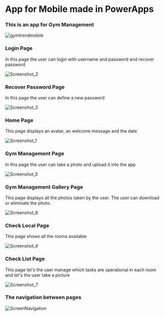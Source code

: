 # App for Mobile made in PowerApps

### This is an app for Gym Management


![gymtrendmobile](https://github.com/tguimas/Portfolio/assets/115223702/6935790e-e784-47d5-b7e1-c32e0bc18f5f)


### Login Page


In this page the user can login with username and password and recover password


![Screenshot_2](https://github.com/tguimas/Portfolio/assets/115223702/96f3bd7e-5a6d-42d2-a3e1-91441cb7dd1f)

### Recover Password Page


In this page the user can define a new password


![Screenshot_3](https://github.com/tguimas/Portfolio/assets/115223702/46dbedb7-6ab3-4fb4-9bf9-83095a72b13e)


### Home Page

This page displays an avatar, an welcome message and the date


![Screenshot_1](https://github.com/tguimas/Portfolio/assets/115223702/950903d6-96fc-4547-aa31-bf89edfbf7dc)


### Gym Management Page

In this page the user can take a photo and upload it into the app


![Screenshot_5](https://github.com/tguimas/Portfolio/assets/115223702/330d45bf-631a-48ec-be1a-722e5ccb12b3)


### Gym Management Gallery Page

This page displays all the photos taken by the user. The user can download or eliminate the photo.


![Screenshot_8](https://github.com/tguimas/Portfolio/assets/115223702/09f35427-2074-43b6-a8d2-cbc14cca4b8c)


### Check Local Page

This page shows all the rooms available


![Screenshot_4](https://github.com/tguimas/Portfolio/assets/115223702/8f44d62e-3947-47a5-9e5f-71ab5a33166a)


### Check List Page

This page let's the user manage which tasks are operational in each room and let's the user take a picture


![Screenshot_7](https://github.com/tguimas/Portfolio/assets/115223702/f9ecd5a9-e8ba-45c4-9596-1efdacf3e45c)



### The navigation between pages 



![ScreenNavigation](https://github.com/tguimas/Portfolio/assets/115223702/e588a5c7-6070-48ca-b0eb-b59afc7dc189)
